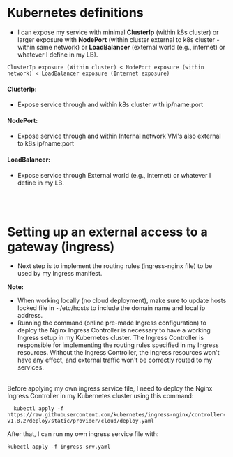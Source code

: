 # Kubernetes definitions

- I can expose my service with minimal <b>ClusterIp</b> (within k8s cluster) or larger exposure with <b>NodePort</b> (within cluster external to k8s cluster - within same network) or <b>LoadBalancer</b> (external world (e.g., internet) or whatever I define in my LB).<br>

```
ClusterIp exposure (Within cluster) < NodePort exposure (within network) < LoadBalancer exposure (Internet exposure)
```

#### ClusterIp:

- Expose service through and within k8s cluster with ip/name:port<br>

#### NodePort:

- Expose service through and within Internal network VM's also external to k8s ip/name:port<br>

#### LoadBalancer:

- Expose service through External world (e.g., internet) or whatever I define in my LB.<br>

<br>
<br>

# Setting up an external access to a gateway (ingress)

- Next step is to implement the routing rules (ingress-nginx file) to be used by my Ingress manifest.

<b>Note:</b><br>

- When working locally (no cloud deployment), make sure to update hosts locked file in ~/etc/hosts to include the domain name and local ip address.
- Running the command (online pre-made Ingress configuration) to deploy the Nginx Ingress Controller is necessary to have a working Ingress setup in my Kubernetes cluster. The Ingress Controller is responsible for implementing the routing rules specified in my Ingress resources. Without the Ingress Controller, the Ingress resources won't have any effect, and external traffic won't be correctly routed to my services.

<br/>
Before applying my own ingress service file, I need to deploy the Nginx Ingress Controller in my Kubernetes cluster using this command:

```
  kubectl apply -f https://raw.githubusercontent.com/kubernetes/ingress-nginx/controller-v1.8.2/deploy/static/provider/cloud/deploy.yaml
```

After that, I can run my own ingress service file with:

```
kubectl apply -f ingress-srv.yaml
```
